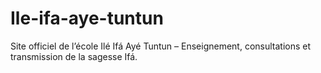 # Ile-ifa-aye-tuntun
Site officiel de l’école Ilé Ifá Ayé Tuntun – Enseignement, consultations et transmission de la sagesse Ifá.
